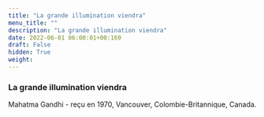```yaml
---
title: "La grande illumination viendra"
menu_title: ""
description: "La grande illumination viendra"
date: 2022-06-01 06:00:01+00:169
draft: False
hidden: True
weight:
---
```

### La grande illumination viendra

Mahatma Gandhi - reçu en 1970, Vancouver, Colombie-Britannique, Canada.
